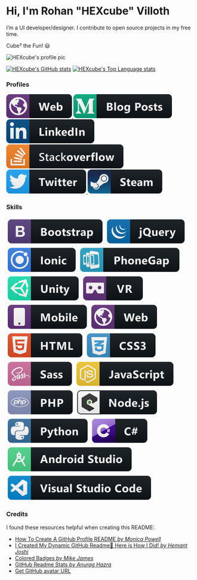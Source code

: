 # Hi, I'm Rohan "HEXcube" Villoth

I’m a UI developer/designer. I contribute to open source projects in my free time.

Cube³ the Fun! :smiley:

![HEXcube's profile pic](https://github.com/HEXcube.png)

[![HEXcube's GitHub stats](https://github-readme-stats.vercel.app/api?username=HEXcube&show_icons=true&hide=stars&include_all_commits=true&theme=buefy)](https://github.com/HEXcube)
[![HEXcube's Top Language stats](https://github-readme-stats.vercel.app/api/top-langs/?username=HEXcube&layout=compact&theme=buefy)](https://github.com/HEXcube)

### Profiles
<a href="https://hexcube.github.io">
  <img src="https://github.com/MikeCodesDotNET/ColoredBadges/raw/master/svg/dev/misc/web.svg" alt="HEXcube's website" style="vertical-align:top margin:6px 4px">
</a>
<a href="https://medium.com/@HEXcube">
  <img src="https://github.com/MikeCodesDotNET/ColoredBadges/raw/master/svg/blogs/medium.svg" alt="HEXcube's blog on Medium" style="vertical-align:top margin:6px 4px">
</a>
<a href="https://linkedin.com/in/RohanVilloth">
  <img src="https://github.com/MikeCodesDotNET/ColoredBadges/raw/master/svg/social/linkedin.svg" alt="Rohan Villoth's profile on LinkedIn" style="vertical-align:top margin:6px 4px">
</a>
<a href="https://stackoverflow.com/u/8386844">
  <img src="https://github.com/MikeCodesDotNET/ColoredBadges/raw/master/svg/social/stackoverflow.svg" alt="HEXcube's profile on Stack Overflow" style="vertical-align:top margin:6px 4px">
</a>
<a href="https://twitter.com/H3Xcube">
  <img src="https://github.com/MikeCodesDotNET/ColoredBadges/raw/master/svg/social/twitter.svg" alt="HEXcube's profile on Twitter" style="vertical-align:top margin:6px 4px">
</a>
<a href="https://steamcommunity.com/id/HEXcube">
  <img src="https://github.com/MikeCodesDotNET/ColoredBadges/raw/master/svg/social/steam.svg" alt="HEXcube's profile on Steam" style="vertical-align:top margin:6px 4px">
</a>

### Skills
<p align="left">
  <img src="https://github.com/MikeCodesDotNET/ColoredBadges/raw/master/svg/dev/frameworks/bootstrap.svg" alt="Bootstrap" style="vertical-align:top; margin:6px 4px">
  <img src="https://github.com/MikeCodesDotNET/ColoredBadges/raw/master/svg/dev/frameworks/jquery.svg" alt="jQuery" style="vertical-align:top; margin:6px 4px">
  <img src="https://github.com/MikeCodesDotNET/ColoredBadges/raw/master/svg/dev/frameworks/ionic.svg" alt="Ionic" style="vertical-align:top; margin:6px 4px">
  <img src="https://github.com/MikeCodesDotNET/ColoredBadges/raw/master/svg/dev/frameworks/phonegap.svg" alt="Phonegap" style="vertical-align:top; margin:6px 4px">
  <img src="https://github.com/MikeCodesDotNET/ColoredBadges/raw/master/svg/dev/frameworks/unity.svg" alt="Unity" style="vertical-align:top; margin:6px 4px">
  <img src="https://github.com/MikeCodesDotNET/ColoredBadges/raw/master/svg/dev/misc/vr.svg" alt="Virtual Reality (VR)" style="vertical-align:top; margin:6px 4px">
  <img src="https://github.com/MikeCodesDotNET/ColoredBadges/raw/master/svg/dev/misc/mobile.svg" alt="Mobile" style="vertical-align:top; margin:6px 4px">
  <img src="https://github.com/MikeCodesDotNET/ColoredBadges/raw/master/svg/dev/misc/web.svg" alt="Web" style="vertical-align:top; margin:6px 4px">
  <img src="https://github.com/MikeCodesDotNET/ColoredBadges/raw/master/svg/dev/languages/html.svg" alt="HTML" style="vertical-align:top; margin:6px 4px">
  <img src="https://github.com/MikeCodesDotNET/ColoredBadges/raw/master/svg/dev/languages/css3.svg" alt="CSS" style="vertical-align:top; margin:6px 4px">
  <img src="https://github.com/MikeCodesDotNET/ColoredBadges/raw/master/svg/dev/languages/sass.svg" alt="SASS" style="vertical-align:top; margin:6px 4px">
  <img src="https://github.com/MikeCodesDotNET/ColoredBadges/raw/master/svg/dev/languages/js.svg" alt="JavaScript" style="vertical-align:top; margin:6px 4px">
  <img src="https://github.com/MikeCodesDotNET/ColoredBadges/raw/master/svg/dev/languages/php.svg" alt="PHP" style="vertical-align:top; margin:6px 4px">
  <img src="https://github.com/MikeCodesDotNET/ColoredBadges/raw/master/svg/dev/frameworks/nodejs_larger.svg" alt="Node.js" style="vertical-align:top; margin:6px 4px">
  <img src="https://github.com/MikeCodesDotNET/ColoredBadges/raw/master/svg/dev/languages/python.svg" alt="Python" style="vertical-align:top; margin:6px 4px">
  <img src="https://github.com/MikeCodesDotNET/ColoredBadges/raw/master/svg/dev/languages/csharp.svg" alt="C#" style="vertical-align:top; margin:6px 4px">
  <img src="https://github.com/MikeCodesDotNET/ColoredBadges/raw/master/svg/dev/tools/android_studio.svg" alt="Android Studio" style="vertical-align:top; margin:6px 4px">
  <img src="https://github.com/MikeCodesDotNET/ColoredBadges/raw/master/svg/dev/tools/visualstudio_code.svg" alt="Visual Studio Code" style="vertical-align:top; margin:6px 4px">
</p>

### Credits
I found these resources helpful when creating this README:

- [How To Create A GitHub Profile README _by Monica Powell_](https://www.aboutmonica.com/blog/how-to-create-a-github-profile-readme )
- [I Created My Dynamic GitHub Readme🎉 Here is How I Did! _by Hemant Joshi_](https://dev.to/hemant/i-rebuilt-my-github-profile-and-made-it-dynamic-2m6c)
- [Colored Badges _by Mike James_](https://github.com/MikeCodesDotNET/ColoredBadges)
- [GitHub Readme Stats _by Anurag Hazra_](https://github.com/anuraghazra/github-readme-stats)
- [Get GitHub avatar URL](https://stackoverflow.com/questions/22932422/get-github-avatar-from-email-or-name/36380674#36380674)

<!--
**HEXcube/HEXcube** is a ✨ _special_ ✨ repository because its `README.md` (this file) appears on your GitHub profile.

Here are some ideas to get you started:

- 🔭 I’m currently working on ...
- 🌱 I’m currently learning ...
- 👯 I’m looking to collaborate on ...
- 🤔 I’m looking for help with ...
- 💬 Ask me about ...
- 📫 How to reach me: ...
- 😄 Pronouns: ...
- ⚡ Fun fact: ...
-->
